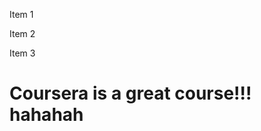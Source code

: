 <!doctype html>
<html>
  <div class="row">
    <span class="col-lg-4 col-md-6"> <p> Item 1 </p> </span> <span class="col-lg-4 col-md-6"> <p> Item 2 </p> </span> <span class="col-lg-4 col-md-6"> <p> Item 3 </p> </span>
  <head>
  <title>Hello Coursera!</title>
  </head>
  <body>
  <h1>Coursera is a great course!!! hahahah</h1>
  </body>
</html>
